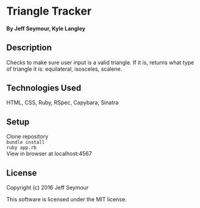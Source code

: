 # Triangle Tracker

#### By Jeff Seymour, Kyle Langley

## Description
Checks to make sure user input is a valid triangle. If it is, returns what type of triangle it is: equilateral, isosceles, scalene.

## Technologies Used
HTML, CSS, Ruby, RSpec, Capybara, Sinatra

## Setup
Clone repository  
```bundle install```  
```ruby app.rb```  
View in browser at localhost:4567

## License
Copyright (c) 2016 Jeff Seymour

This software is licensed under the MIT license.
